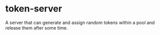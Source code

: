 # token-server
A server that can generate and assign random tokens within a pool and release them after some time.

